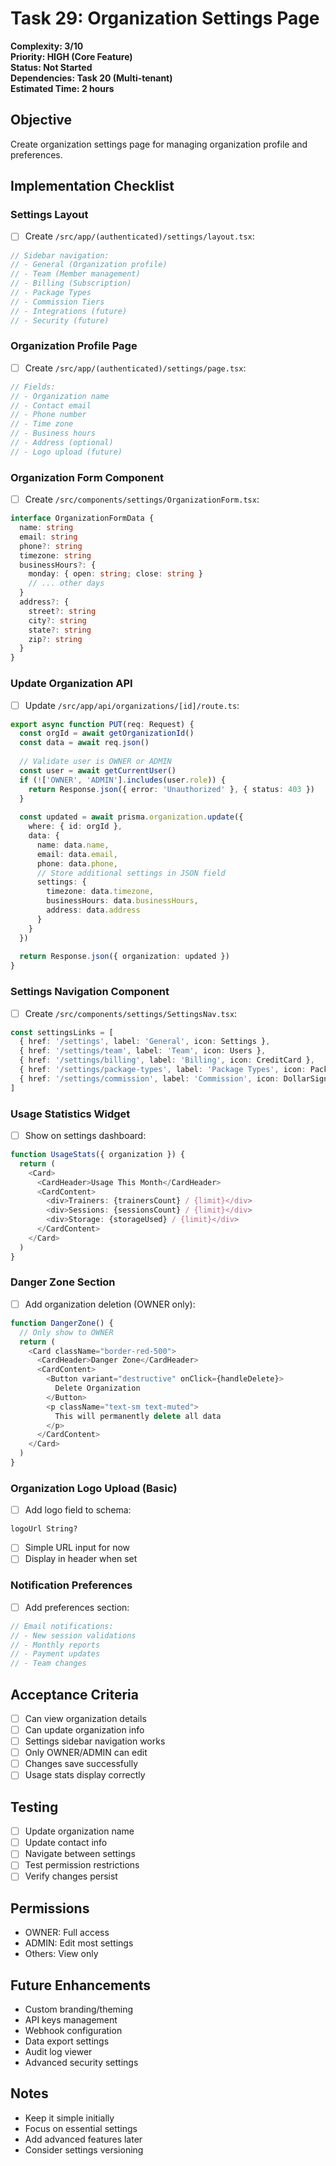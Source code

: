 # Task 29: Organization Settings Page

**Complexity: 3/10**  
**Priority: HIGH (Core Feature)**  
**Status: Not Started**  
**Dependencies: Task 20 (Multi-tenant)**  
**Estimated Time: 2 hours**

## Objective
Create organization settings page for managing organization profile and preferences.

## Implementation Checklist

### Settings Layout
- [ ] Create `/src/app/(authenticated)/settings/layout.tsx`:
```typescript
// Sidebar navigation:
// - General (Organization profile)
// - Team (Member management)
// - Billing (Subscription)
// - Package Types
// - Commission Tiers
// - Integrations (future)
// - Security (future)
```

### Organization Profile Page
- [ ] Create `/src/app/(authenticated)/settings/page.tsx`:
```typescript
// Fields:
// - Organization name
// - Contact email
// - Phone number
// - Time zone
// - Business hours
// - Address (optional)
// - Logo upload (future)
```

### Organization Form Component
- [ ] Create `/src/components/settings/OrganizationForm.tsx`:
```typescript
interface OrganizationFormData {
  name: string
  email: string
  phone?: string
  timezone: string
  businessHours?: {
    monday: { open: string; close: string }
    // ... other days
  }
  address?: {
    street?: string
    city?: string
    state?: string
    zip?: string
  }
}
```

### Update Organization API
- [ ] Update `/src/app/api/organizations/[id]/route.ts`:
```typescript
export async function PUT(req: Request) {
  const orgId = await getOrganizationId()
  const data = await req.json()
  
  // Validate user is OWNER or ADMIN
  const user = await getCurrentUser()
  if (!['OWNER', 'ADMIN'].includes(user.role)) {
    return Response.json({ error: 'Unauthorized' }, { status: 403 })
  }
  
  const updated = await prisma.organization.update({
    where: { id: orgId },
    data: {
      name: data.name,
      email: data.email,
      phone: data.phone,
      // Store additional settings in JSON field
      settings: {
        timezone: data.timezone,
        businessHours: data.businessHours,
        address: data.address
      }
    }
  })
  
  return Response.json({ organization: updated })
}
```

### Settings Navigation Component
- [ ] Create `/src/components/settings/SettingsNav.tsx`:
```typescript
const settingsLinks = [
  { href: '/settings', label: 'General', icon: Settings },
  { href: '/settings/team', label: 'Team', icon: Users },
  { href: '/settings/billing', label: 'Billing', icon: CreditCard },
  { href: '/settings/package-types', label: 'Package Types', icon: Package },
  { href: '/settings/commission', label: 'Commission', icon: DollarSign }
]
```

### Usage Statistics Widget
- [ ] Show on settings dashboard:
```typescript
function UsageStats({ organization }) {
  return (
    <Card>
      <CardHeader>Usage This Month</CardHeader>
      <CardContent>
        <div>Trainers: {trainersCount} / {limit}</div>
        <div>Sessions: {sessionsCount} / {limit}</div>
        <div>Storage: {storageUsed} / {limit}</div>
      </CardContent>
    </Card>
  )
}
```

### Danger Zone Section
- [ ] Add organization deletion (OWNER only):
```typescript
function DangerZone() {
  // Only show to OWNER
  return (
    <Card className="border-red-500">
      <CardHeader>Danger Zone</CardHeader>
      <CardContent>
        <Button variant="destructive" onClick={handleDelete}>
          Delete Organization
        </Button>
        <p className="text-sm text-muted">
          This will permanently delete all data
        </p>
      </CardContent>
    </Card>
  )
}
```

### Organization Logo Upload (Basic)
- [ ] Add logo field to schema:
```prisma
logoUrl String?
```
- [ ] Simple URL input for now
- [ ] Display in header when set

### Notification Preferences
- [ ] Add preferences section:
```typescript
// Email notifications:
// - New session validations
// - Monthly reports
// - Payment updates
// - Team changes
```

## Acceptance Criteria
- [ ] Can view organization details
- [ ] Can update organization info
- [ ] Settings sidebar navigation works
- [ ] Only OWNER/ADMIN can edit
- [ ] Changes save successfully
- [ ] Usage stats display correctly

## Testing
- [ ] Update organization name
- [ ] Update contact info
- [ ] Navigate between settings
- [ ] Test permission restrictions
- [ ] Verify changes persist

## Permissions
- OWNER: Full access
- ADMIN: Edit most settings
- Others: View only

## Future Enhancements
- Custom branding/theming
- API keys management
- Webhook configuration
- Data export settings
- Audit log viewer
- Advanced security settings

## Notes
- Keep it simple initially
- Focus on essential settings
- Add advanced features later
- Consider settings versioning